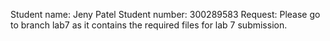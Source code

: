 Student name: Jeny Patel
Student number: 300289583
Request: Please go to branch lab7 as it contains the required files for lab 7 submission.
